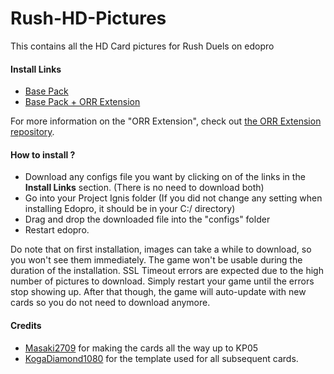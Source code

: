 # Rush-HD-Pictures
This contains all the HD Card pictures for Rush Duels on edopro

#### Install Links

- [Base Pack](https://www.mediafire.com/file/c3angk41lc70amr/user_configs.json/file)
- [Base Pack + ORR Extension](https://www.mediafire.com/file/ebzmqkv3vs9pc0y/user_configs.json/file)

For more information on the "ORR Extension", check out [the ORR Extension repository](https://github.com/Yoshi80/Rush-HD-ORR-Extension).

#### How to install ? 

- Download any configs file you want by clicking on of the links in the **Install Links** section. (There is no need to download both)
- Go into your Project Ignis folder (If you did not change any setting when installing Edopro, it should be in your C:/ directory)
- Drag and drop the downloaded file into the "configs" folder
- Restart edopro. 

Do note that on first installation, images can take a while to download, so you won't see them immediately. The game won't be usable during the duration of the installation.
SSL Timeout errors are expected due to the high number of pictures to download. Simply restart your game until the errors stop showing up.
After that though, the game will auto-update with new cards so you do not need to download anymore.

#### Credits

- [Masaki2709](https://www.deviantart.com/masaki2709) for making the cards all the way up to KP05
- [KogaDiamond1080](https://www.deviantart.com/kogadiamond1080/art/Rush-Duel-Card-Template-Deluxe-1161169141) for the template used for all subsequent cards.

